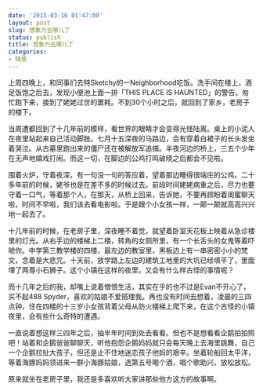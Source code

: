 ```yaml
---
date: '2015-03-16 01:47:00'
layout: post
slug: 想象力去哪儿了
status: publish
title: 想象力去哪儿了
categories:
- 随感
---
```


上周四晚上，和同事们去特Sketchy的一Neighborhood吃饭。洗手间在楼上，酒足饭饱之后去，发现小便池上面一排「THIS PLACE IS HAUNTED」的警告。匆忙跑下来，接到了姥姥过世的噩耗。不到30个小时之后，就回到了家乡，老房子的楼下。

当周遭都回到了十几年前的模样，看世界的眼睛才会变得光怪陆离。桌上的小泥人在夜里站起来自己活动脚肢。七月十五深夜的马路边，会有穿着白裙子的长头发坐着哭泣。从古墓里跑出来的僵尸还在被解放军追捕。半夜河边的桥上，三五个少年在无声地嬉戏打闹。而这一切，在脚边的公鸡打鸣破晓之后都会不见啦。

围着火炉，守着夜深，有一句没一句的答应着，望着那边睡得很端庄的公鸡。二十多年前的时候，姥爷也是在差不多的时候过去。前段时间姥姥病重之后，尽力也要守着一口气，等着那个人，在那天，从桥上回来，告诉她，不要再顾盼着闺蜜聊天啦，时间不早啦，我们该去看电影啦。于是跟个小女孩一样，一颠一颠就高高兴兴地一起去了。

十几年前的时候，在老房子里，深夜睡不着觉，就望着卧室天花板上映着从急诊楼里的灯光。从右手边的楼梯上二楼，转角的女厕所里，有一个长舌头的女鬼等着吓唬你。中学第三教学楼的四楼，最左边的教室里，黑板边上有一串密密小小的梵文，念着是大悲咒。十天前，放学路上左边的建筑工地里的大坑已经填平了，里面埋了两尊小石狮子。这个小镇在这样的夜里，又会有什么样古怪的事情呢？

而十几年之后的我，却嘴上说着憎恨生活，其实在乎的也不过是Evan不开心了，买不起488 Spyder，喜欢的姑娘不爱搭理我。再也没有时间去想着，凌晨的三四点钟，住在四楼的十三岁小女孩背着父母从防火楼梯上爬下来，在这个古怪的小镇夜里，会有些什么奇特的遭遇。

一直说着想这样三四年之后，抽半年时间到处去看看。但也不是想看看企鹅拍拍照吧！站着和企鹅爸爸聊聊天，听他抱怨企鹅妈妈就只会每天晚上去海里跳舞，自己一个企鹅拉扯大孩子，但还是止不住地迷恋孩子他妈的艰辛。坐着轮船回太平洋，等着海豚妈妈领进来一群小海豚姑娘，选第五号喝个酒，唱个歌助兴，放松放松。

原来就坐在老房子里，我还是多喜欢听大家讲那些他方这方的故事啊。
